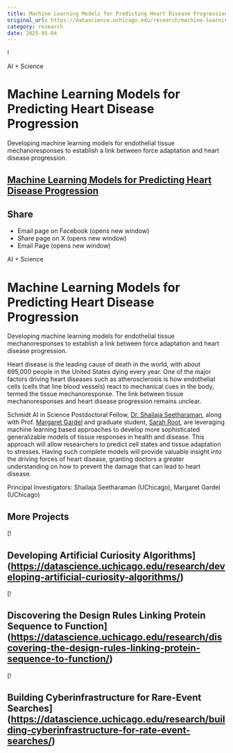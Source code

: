 ```yaml
---
title: Machine Learning Models for Predicting Heart Disease Progression – DSI
original_url: https://datascience.uchicago.edu/research/machine-learning-models-for-predicting-heart-disease-progression
category: research
date: 2025-05-04
---
```


!

AI + Science

# Machine Learning Models for Predicting Heart Disease Progression

Developing machine learning models for endothelial tissue mechanoresponses to establish a link between force adaptation and heart disease progression.

## [Machine Learning Models for Predicting Heart Disease Progression](https://datascience.uchicago.edu/research/machine-learning-models-for-predicting-heart-disease-progression/)

## Share

* Email page on Facebook (opens new window)
* Share page on X (opens new window)
* Email Page (opens new window)

<!-- Table-like structure detected -->

AI + Science

# Machine Learning Models for Predicting Heart Disease Progression

Developing machine learning models for endothelial tissue mechanoresponses to establish a link between force adaptation and heart disease progression.

Heart disease is the leading cause of death in the world, with about 695,000 people in the United States dying every year. One of the major factors driving heart diseases such as atherosclerosis is how endothelial cells (cells that line blood vessels) react to mechanical cues in the body, termed the tissue mechanoresponse. The link between tissue mechanoresponses and heart disease progression remains unclear.

Schmidt AI in Science Postdoctoral Fellow, [Dr. Shailaja Seetharaman](https://datascience.uchicago.edu/people/shailaja-seetharaman/), along with Prof. [Margaret Gardel](https://datascience.uchicago.edu/people/margaret-gardel/) and graduate student, [Sarah Root](https://www.linkedin.com/in/sarah-root-0b9270160/?trk=people-guest_people_search-card), are leveraging machine learning based approaches to develop more sophisticated generalizable models of tissue responses in health and disease. This approach will allow researchers to predict cell states and tissue adaptation to stresses. Having such complete models will provide valuable insight into the driving forces of heart disease, granting doctors a greater understanding on how to prevent the damage that can lead to heart disease.

Principal Investigators: Shailaja Seetharaman (UChicago), Margaret Gardel (UChicago)

## More Projects

[! 

## Developing Artificial Curiosity Algorithms](https://datascience.uchicago.edu/research/developing-artificial-curiosity-algorithms/)

[! 

## Discovering the Design Rules Linking Protein Sequence to Function](https://datascience.uchicago.edu/research/discovering-the-design-rules-linking-protein-sequence-to-function/)

[! 

## Building Cyberinfrastructure for Rare-Event Searches](https://datascience.uchicago.edu/research/building-cyberinfrastructure-for-rate-event-searches/)